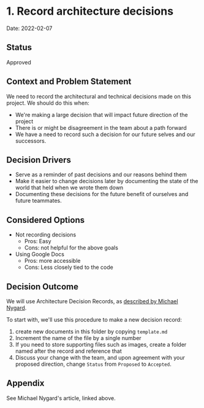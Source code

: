 # 1. Record architecture decisions

Date: 2022-02-07

## Status

Approved

## Context and Problem Statement

We need to record the architectural and technical decisions made on this project. We should do this when:

- We're making a large decision that will impact future direction of the project
- There is or might be disagreement in the team about a path forward
- We have a need to record such a decision for our future selves and our successors.

## Decision Drivers

- Serve as a reminder of past decisions and our reasons behind them
- Make it easier to change decisions later by documenting the state of the world that held when we wrote them down
- Documenting these decisions for the future benefit of ourselves and future teammates.

## Considered Options

- Not recording decisions
  - Pros: Easy
  - Cons: not helpful for the above goals
- Using Google Docs
  - Pros: more accessible
  - Cons: Less closely tied to the code

## Decision Outcome

We will use Architecture Decision Records, as [described by Michael Nygard](http://thinkrelevance.com/blog/2011/11/15/documenting-architecture-decisions).

To start with, we'll use this procedure to make a new decision record:

1. create new documents in this folder by copying `template.md`
2. Increment the name of the file by a single number
3. If you need to store supporting files such as images, create a folder named after the record and reference that
4. Discuss your change with the team, and upon agreement with your proposed direction, change `Status` from `Proposed` to `Accepted`.

## Appendix

See Michael Nygard's article, linked above.
